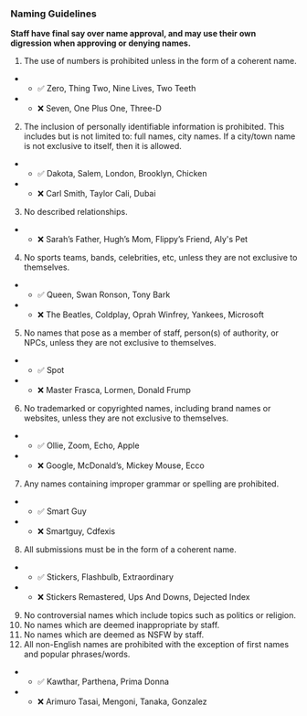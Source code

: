 ### Naming Guidelines

**Staff have final say over name approval, and may use their own digression when approving or denying names.**

1. The use of numbers is prohibited unless in the form of a coherent name.
* * ✅ Zero, Thing Two, Nine Lives, Two Teeth
* * ❌ Seven, One Plus One, Three-D
2. The inclusion of personally identifiable information is prohibited. This includes but is not limited to: full names, city names. If a city/town name is not exclusive to itself, then it is allowed.
* * ✅ Dakota, Salem, London, Brooklyn, Chicken
* * ❌ Carl Smith, Taylor Cali, Dubai
3. No described relationships.
* * ❌ Sarah’s Father, Hugh’s Mom, Flippy’s Friend, Aly's Pet
4. No sports teams, bands, celebrities, etc, unless they are not exclusive to themselves.
* * ✅ Queen, Swan Ronson, Tony Bark
* * ❌ The Beatles, Coldplay, Oprah Winfrey, Yankees, Microsoft
5.  No names that pose as a member of staff, person(s) of authority, or NPCs, unless they are not exclusive to themselves.
* * ✅ Spot 
* * ❌ Master Frasca, Lormen, Donald Frump
6. No trademarked or copyrighted names, including brand names or websites, unless they are not exclusive to themselves.
* * ✅ Ollie, Zoom, Echo, Apple
* * ❌ Google, McDonald’s, Mickey Mouse, Ecco
7. Any names containing improper grammar or spelling are prohibited.
* * ✅ Smart Guy
* * ❌ Smartguy, Cdfexis
8. All submissions must be in the form of a coherent name. 
* * ✅ Stickers, Flashbulb, Extraordinary
* * ❌ Stickers Remastered, Ups And Downs, Dejected Index
9. No controversial names which include topics such as politics or religion.
10. No names which are deemed inappropriate by staff.
11. No names which are deemed as NSFW by staff.
12. All non-English names are prohibited with the exception of first names and popular phrases/words.
* * ✅ Kawthar, Parthena, Prima Donna
* * ❌ Arimuro Tasai, Mengoni, Tanaka, Gonzalez
